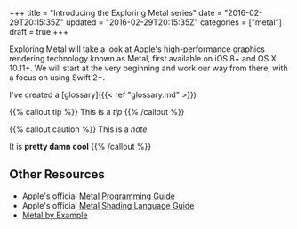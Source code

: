 +++
title       = "Introducing the Exploring Metal series"
date        = "2016-02-29T20:15:35Z"
updated     = "2016-02-29T20:15:35Z"
categories  = ["metal"]
draft       = true
+++

Exploring Metal will take a look at Apple's high-performance graphics rendering technology known as Metal, first available on iOS 8+ and OS X 10.11+. We will start at the very beginning and work our way from there, with a focus on using Swift 2+.

<!--more-->

I've created a [glossary]({{< ref "glossary.md" >}})

{{% callout tip %}}
This is a *tip*
{{% /callout %}}

{{% callout caution %}}
This is a *note*

It is **pretty damn cool**
{{% /callout %}}


Other Resources
---------------

- Apple's official [Metal Programming Guide][1]
- Apple's official [Metal Shading Language Guide][2]
- [Metal by Example][3]


[1]: https://developer.apple.com/library/prerelease/mac/documentation/Miscellaneous/Conceptual/MetalProgrammingGuide/Introduction/Introduction.html#//apple_ref/doc/uid/TP40014221-CH1-SW1

[2]: https://developer.apple.com/library/prerelease/mac/documentation/Metal/Reference/MetalShadingLanguageGuide/Introduction/Introduction.html#//apple_ref/doc/uid/TP40014364

[3]: http://metalbyexample.com/